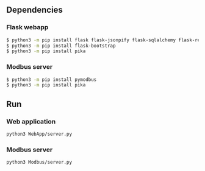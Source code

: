 ## Dependencies
### Flask webapp
```sh
$ python3 -m pip install flask flask-jsonpify flask-sqlalchemy flask-restful
$ python3 -m pip install flask-bootstrap
$ python3 -m pip install pika
```

### Modbus server
```sh
$ python3 -m pip install pymodbus
$ python3 -m pip install pika
```

## Run
### Web application
```sh
python3 WebApp/server.py
```
### Modbus server
```sh
python3 Modbus/server.py
```
